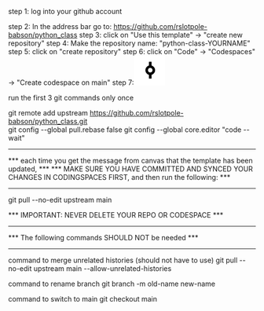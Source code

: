 
step 1: log into your github account

step 2: In the address bar go to: https://github.com/rslotpole-babson/python_class
step 3: click on "Use this template" -> "create new repository"
step 4: Make the repository name: "python-class-YOURNAME"
step 5: click on "create repository"
step 6: click on "Code" -> "Codespaces" -> "Create codespace on main"
step 7:![commit](commit.png)


run the first 3 git commands only once

git remote add upstream https://github.com/rslotpole-babson/python_class.git         
git config --global pull.rebase false
git config --global core.editor "code --wait"

***************************************************************************************************************
*** each time you get the message from canvas that the template has been updated,                           ***
*** MAKE SURE YOU HAVE COMMITTED AND SYNCED YOUR CHANGES IN CODINGSPACES FIRST, and then run the following: ***
***************************************************************************************************************

git pull --no-edit upstream main 

*** IMPORTANT: NEVER DELETE YOUR REPO OR CODESPACE ***

***************************************************
*** The following commands SHOULD NOT be needed ***
***************************************************

command to merge unrelated histories (should not have to use)
git pull --no-edit upstream main --allow-unrelated-histories

command to rename branch
git branch -m old-name new-name

command to switch to main
git checkout main



